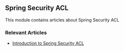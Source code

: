 ## Spring Security ACL

This module contains articles about Spring Security ACL

### Relevant Articles
- [Introduction to Spring Security ACL](http://www.baeldung.com/spring-security-acl)
